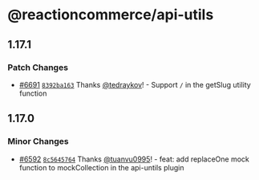 # @reactioncommerce/api-utils

## 1.17.1

### Patch Changes

- [#6691](https://github.com/reactioncommerce/reaction/pull/6691) [`8392ba163`](https://github.com/reactioncommerce/reaction/commit/8392ba163a402ba0528f5658bd2f206cb9433eee) Thanks [@tedraykov](https://github.com/tedraykov)! - Support `/` in the getSlug utility function

## 1.17.0

### Minor Changes

- [#6592](https://github.com/reactioncommerce/reaction/pull/6592) [`8c5645764`](https://github.com/reactioncommerce/reaction/commit/8c5645764a746ce4171747072eacfe87bf62abe3) Thanks [@tuanvu0995](https://github.com/tuanvu0995)! - feat: add replaceOne mock function to mockCollection in the api-untils plugin
